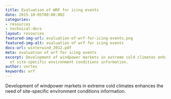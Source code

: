 ```yaml
---
title: Evaluation of WRF for icing events
date: 2015-10-05T00:00:00Z
categories:
- resources
- technical-docs
layout: resources
featured-img-url: evaluation-of-wrf-for-icing-events.png
featured-img-alt: evaluation of wrf for icing events
docs-url: winterwind_2012.pdf
meta: evaluation of wrf for icing events
excerpt: Development of windpower markets in extreme cold climates enhances the need
  of site-specific environment conditions information.
author: vortex
keywords: wrf
---
```


Development of windpower markets in extreme cold climates enhances the need of site-specific environment conditions information.
